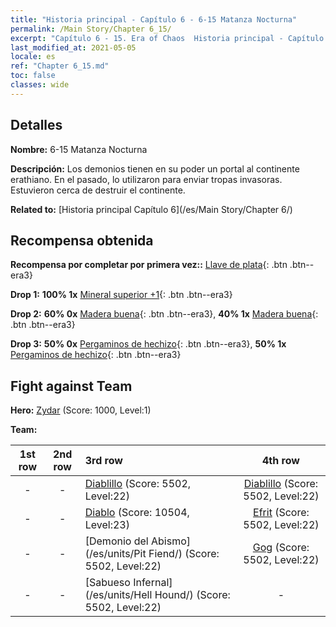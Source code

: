 ```yaml
---
title: "Historia principal - Capítulo 6 - 6-15 Matanza Nocturna"
permalink: /Main Story/Chapter 6_15/
excerpt: "Capítulo 6 - 15. Era of Chaos  Historia principal - Capítulo 6_15. 6-15 Matanza Nocturna"
last_modified_at: 2021-05-05
locale: es
ref: "Chapter 6_15.md"
toc: false
classes: wide
---
```


## Detalles

 **Nombre:** 6-15 Matanza Nocturna

 **Descripción:** Los demonios tienen en su poder un portal al continente erathiano. En el pasado, lo utilizaron para enviar tropas invasoras. Estuvieron cerca de destruir el continente.

 **Related to:** [Historia principal Capítulo 6](/es/Main Story/Chapter 6/)

## Recompensa obtenida

 **Recompensa por completar por primera vez::** [Llave de plata](/ItemsES/con_693/){: .btn .btn--era3}

 **Drop 1:** **100% 1x** [Mineral superior +1](/ItemsES/mat_19/){: .btn .btn--era3}

 **Drop 2:** **60% 0x** [Madera buena](/ItemsES/mat_13/){: .btn .btn--era3}, **40% 1x** [Madera buena](/ItemsES/mat_13/){: .btn .btn--era3}

 **Drop 3:** **50% 0x** [Pergaminos de hechizo](/ItemsES/con_694/){: .btn .btn--era3}, **50% 1x** [Pergaminos de hechizo](/ItemsES/con_694/){: .btn .btn--era3}


## Fight against Team
 **Hero:** [Zydar](/es/heroes/Zydar/) (Score: 1000, Level:1)

 **Team:**


  | 1st row | 2nd row | 3rd row | 4th row |
  |:----:|:----:|:----|:----:|
  | - | - | [Diablillo](/es/units/Imp/) (Score: 5502, Level:22)  | [Diablillo](/es/units/Imp/) (Score: 5502, Level:22)  |
  | - | - | [Diablo](/es/units/Devil/) (Score: 10504, Level:23)  | [Efrit](/es/units/Efreeti/) (Score: 5502, Level:22)  |
  | - | - | [Demonio del Abismo](/es/units/Pit Fiend/) (Score: 5502, Level:22)  | [Gog](/es/units/Gog/) (Score: 5502, Level:22)  |
  | - | - | [Sabueso Infernal](/es/units/Hell Hound/) (Score: 5502, Level:22)  | - |


